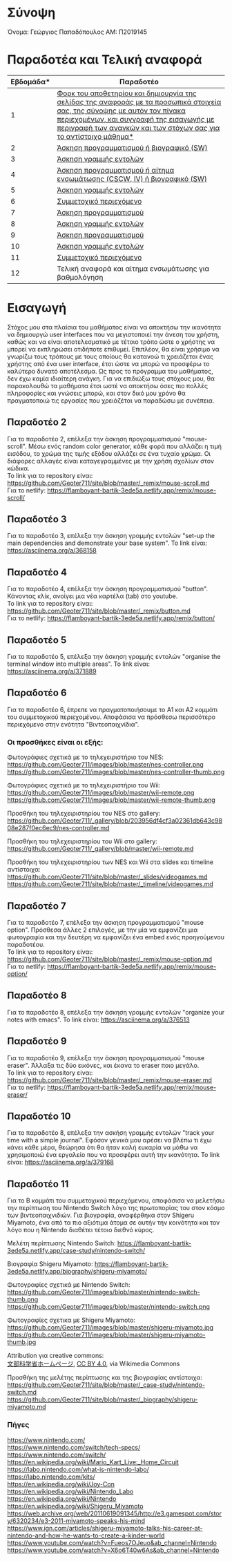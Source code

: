 # **Σύνοψη**


Όνομα: Γεώργιος Παπαδόπουλος 
ΑΜ: Π2019145

# Παραδοτέα και Τελική αναφορά

| Εβδομάδα* | Παραδοτέο |
| --- | --- |
| 1 | [Φορκ του αποθετηρίου και δημιουργία της σελίδας της αναφοράς με τα προσωπικά στοιχεία σας, της σύνοψης με αυτόν τον πίνακα περιεχομένων, και συγγραφή της εισαγωγής με περιγραφή των αναγκών και των στόχων σας για το αντίστοιχο μάθημα*](#εισαγωγή)  | 
| 2 | [Άσκηση προγραμματισμού ή βιογραφικό  (SW)](#παραδοτέο-2) | 
| 3 | [Άσκηση γραμμής εντολών](#παραδοτέο-3) | 
| 4 | [Άσκηση προγραμματισμού ή αίτημα ενσωμάτωσης (CSCW, IV) ή βιογραφικό  (SW)](#παραδοτέο-4) |
| 5 | [Άσκηση γραμμής εντολών](#παραδοτέο-5) |
| 6 | [Συμμετοχικό περιεχόμενο](#παραδοτέο-6) |
| 7 | [Άσκηση προγραμματισμού](#παραδοτέο-7) |
| 8 | [Άσκηση γραμμής εντολών](#παραδοτέο-8) |
| 9 | [Άσκηση προγραμματισμού](#παραδοτέο-9) |
| 10 | [Άσκηση γραμμής εντολών](#παραδοτέο-10) |
| 11 | [Συμμετοχικό περιεχόμενο](#παραδοτέο-11) |
| 12 | Τελική αναφορά και αίτημα ενσωμάτωσης για βαθμολόγηση |


# **Εισαγωγή** 


Στόχος μου στα πλαίσια του μαθήματος είναι να αποκτήσω την ικανότητα να δημιουργώ user interfaces που να μεγιστοποιεί την άνεση του χρήστη, καθώς και να είναι αποτελεσματικό με τέτοιο τρόπο ώστε ο χρήστης να μπορεί να εκπληρώσει οτιδήποτε επιθυμεί. Επιπλέον, θα είναι χρήσιμο να γνωρίζω τους τρόπους με τους οποίους θα κατανοώ τι χρειάζεται ένας χρήστης από ένα user interface, έτσι ώστε να μπορώ να προσφέρω το καλύτερο δυνατό αποτέλεσμα. Ως προς το πρόγραμμα του μαθήματος, δεν έχω καμία ιδιαίτερη ανάγκη. Για να επιδιώξω τους στόχους μου, θα παρακολουθώ τα μαθήματα έτσι ωστέ να αποκτήσω όσες πιο πολλές πληροφορίες και γνώσεις μπορώ, και στον δικό μου χρόνο θα πραγματοποιώ τις εργασίες που χρειάζέται να παραδώσω με συνέπεια.



## Παραδοτέο 2

Για το παραδοτέο 2, επέλεξα την άσκηση προγραμματισμού "mouse-scroll". Μέσω ενός random color generator, κάθε φορά που αλλάζει η τιμή εισόδου, το χρώμα της τιμής εξόδου αλλάζει σε ένα τυχαίο χρώμα. 
Οι διάφορες αλλαγές είναι καταγεγραμμένες με την χρήση σχολίων στον κώδικα.  
Το link για το repository είναι: https://github.com/Geoter711/site/blob/master/_remix/mouse-scroll.md  
Για το netlify: https://flamboyant-bartik-3ede5a.netlify.app/remix/mouse-scroll/

## Παραδοτέο 3 

Για το παραδοτέο 3, επέλεξα την άσκηση γραμμής εντολών "set-up the main dependencies and demonstrate your base system". Το link είναι: 
https://asciinema.org/a/368158

## Παραδοτέο 4

Για το παραδοτέο 4, επέλεξα την άσκηση προγραμματισμού "button". Κάνοντας κλίκ, ανοίγει μια νέα καρτέλα (tab) στο youtube.  
Το link για το repository είναι: https://github.com/Geoter711/site/blob/master/_remix/button.md  
Για το netlify: https://flamboyant-bartik-3ede5a.netlify.app/remix/button/


## Παραδοτέο 5

Για το παραδοτέο 5, επέλεξα την άσκηση γραμμής εντολών "organise the terminal window into multiple areas". Το link είναι:
https://asciinema.org/a/371889

## Παραδοτέο 6

Για το παραδοτέο 6, έπρεπε να πραγματοποιήσουμε το Α1 και Α2 κομμάτι του συμμετοχικού περιεχομένου. Αποφάσισα να πρόσθεσω περισσότερο περιεχόμενο στην ενότητα "Βιντεοπαιχνίδια".

### Οι προσθήκες είναι οι εξής:


Φωτογράφιες σχετικά με το τηλεχειριστήριο του NES:
https://github.com/Geoter711/images/blob/master/nes-controller.png  
https://github.com/Geoter711/images/blob/master/nes-controller-thumb.png

Φωτογράφιες σχετικά με το τηλεχειριστήριο του Wii:
https://github.com/Geoter711/images/blob/master/wii-remote.png  
https://github.com/Geoter711/images/blob/master/wii-remote-thumb.png  

Προσθήκη του τηλεχειριστηρίου του NES στο gallery:
https://github.com/Geoter711/_gallery/blob/203956df4cf3a02361db643c9808e287f0ec6ec9/nes-controller.md


Προσθήκη του τηλεχειριστηρίου του Wii στο gallery:
https://github.com/Geoter711/_gallery/blob/master/wii-remote.md

Προσθήκη του τηλεχειριστηρίου των NES και Wii στα slides και timeline αντίστοιχα:
https://github.com/Geoter711/site/blob/master/_slides/videogames.md  
https://github.com/Geoter711/site/blob/master/_timeline/videogames.md


## Παραδοτέο 7
Για το παραδοτέο 7, επέλεξα την άσκηση προγραμματισμού "mouse option". Πρόσθεσα άλλες 2 επιλογές, με την μία να εμφανίζει μια φωτογραφία και την δευτέρη να εμφανίζει ένα embed ενός προηγούμενου παραδοτέου.  
Το link για το repository είναι: https://github.com/Geoter711/site/blob/master/_remix/mouse-option.md  
Για το netlify: https://flamboyant-bartik-3ede5a.netlify.app/remix/mouse-option/

## Παραδοτέο 8
Για το παραδοτέο 8, επέλεξα την άσκηση γραμμής εντολών "organize your notes with emacs". Το link είναι: 
https://asciinema.org/a/376513

## Παραδοτέο 9 
Για το παραδοτέο 9, επέλεξα την άσκηση προγραμματισμού "mouse eraser". Άλλαξα τις δύο εικόνες, και έκανα το eraser ποιο μεγάλο.  
Το link για το repository είναι: https://github.com/Geoter711/site/blob/master/_remix/mouse-eraser.md  
Για το netlify: https://flamboyant-bartik-3ede5a.netlify.app/remix/mouse-eraser/

## Παραδοτέο 10
Για το παραδοτέο 8, επέλεξα την ασκήση γραμμής εντολών "track your time with a simple journal". Εφόσον γενικά μου αρέσει να βλέπω τι έχω κάνει κάθε μέρα, θεώρησα ότι θα ήταν καλή ευκαρία να μάθω να χρησιμοποιώ ένα εργαλείο που να προσφέρει αυτή την ικανότητα. Το link είναι: https://asciinema.org/a/379168

## Παραδοτέο 11

Για το Β κομμάτι του συμμετοχικού περιεχόμενου, αποφάσισα να μελετήσω την περίπτωση του Nintendo Switch λόγο της πρωτοπορίας του στον κόσμο των βιντεοπαιχνιδιών. Για βιογραφία,
αναφέρθηκα στον Shigeru Miyamoto, ένα από τα πιο αξιότιμα άτομα σε αυτήν την κοινότητα και τον λόγο που η Nintendo διαθέτει τέτοιο διεθνό κύρος.

Μελέτη περίπτωσης Nintendo Switch:
https://flamboyant-bartik-3ede5a.netlify.app/case-study/nintendo-switch/

Βιογραφία Shigeru Miyamoto: 
https://flamboyant-bartik-3ede5a.netlify.app/biography/shigeru-miyamoto/

Φωτογραφίες σχετικά με Nintendo Switch:
https://github.com/Geoter711/images/blob/master/nintendo-switch-thumb.png  
https://github.com/Geoter711/images/blob/master/nintendo-switch.png

Φωτογραφίες σχετικα με Shigeru Miyamoto:
https://github.com/Geoter711/images/blob/master/shigeru-miyamoto.jpg  
https://github.com/Geoter711/images/blob/master/shigeru-miyamoto-thumb.jpg

Attribution για creative commons:  
<a href="https://commons.wikimedia.org/wiki/File:Shigeru_Miyamoto_cropped_2_Shigeru_Miyamoto_201911.jpg">文部科学省ホームページ</a>, <a href="https://creativecommons.org/licenses/by/4.0">CC BY 4.0</a>, via Wikimedia Commons

Προσθήκη της μελέτης περίπτωσης και της βιογραφίας αντίστοιχα:
https://github.com/Geoter711/site/blob/master/_case-study/nintendo-switch.md
https://github.com/Geoter711/site/blob/master/_biography/shigeru-miyamoto.md

### Πήγες

https://www.nintendo.com/  
https://www.nintendo.com/switch/tech-specs/  
https://www.nintendo.com/switch/  
https://en.wikipedia.org/wiki/Mario_Kart_Live:_Home_Circuit  
https://labo.nintendo.com/what-is-nintendo-labo/  
https://labo.nintendo.com/kits/  
https://en.wikipedia.org/wiki/Joy-Con  
https://en.wikipedia.org/wiki/Nintendo_Labo  
https://en.wikipedia.org/wiki/Nintendo  
https://en.wikipedia.org/wiki/Shigeru_Miyamoto  
https://web.archive.org/web/20110619091345/http://e3.gamespot.com/story/6320234/e3-2011-miyamoto-speaks-his-mind  
https://www.ign.com/articles/shigeru-miyamoto-talks-his-career-at-nintendo-and-how-he-wants-to-create-a-kinder-world  
https://www.youtube.com/watch?v=Fueos7OJeuo&ab_channel=Nintendo  
https://www.youtube.com/watch?v=X6o6T40w6As&ab_channel=Nintendo  


